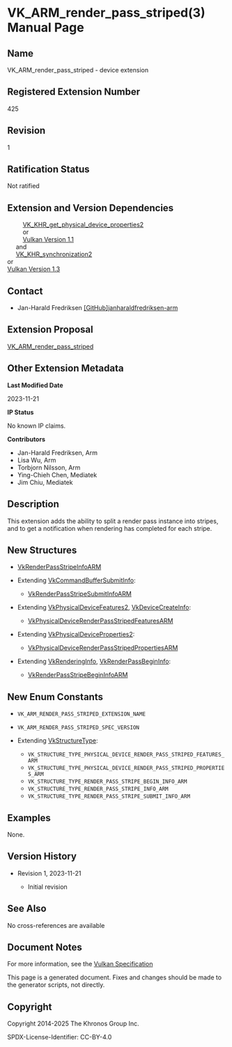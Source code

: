 # VK\_ARM\_render\_pass\_striped(3) Manual Page

## Name

VK\_ARM\_render\_pass\_striped - device extension



## [](#_registered_extension_number)Registered Extension Number

425

## [](#_revision)Revision

1

## [](#_ratification_status)Ratification Status

Not ratified

## [](#_extension_and_version_dependencies)Extension and Version Dependencies

         [VK\_KHR\_get\_physical\_device\_properties2](https://registry.khronos.org/vulkan/specs/latest/man/html/VK_KHR_get_physical_device_properties2.html)  
         or  
         [Vulkan Version 1.1](#versions-1.1)  
     and  
     [VK\_KHR\_synchronization2](https://registry.khronos.org/vulkan/specs/latest/man/html/VK_KHR_synchronization2.html)  
or  
[Vulkan Version 1.3](#versions-1.3)

## [](#_contact)Contact

- Jan-Harald Fredriksen [\[GitHub\]janharaldfredriksen-arm](https://github.com/KhronosGroup/Vulkan-Docs/issues/new?body=%5BVK_ARM_render_pass_striped%5D%20%40janharaldfredriksen-arm%0A%2AHere%20describe%20the%20issue%20or%20question%20you%20have%20about%20the%20VK_ARM_render_pass_striped%20extension%2A)

## [](#_extension_proposal)Extension Proposal

[VK\_ARM\_render\_pass\_striped](https://github.com/KhronosGroup/Vulkan-Docs/tree/main/proposals/VK_ARM_render_pass_striped.adoc)

## [](#_other_extension_metadata)Other Extension Metadata

**Last Modified Date**

2023-11-21

**IP Status**

No known IP claims.

**Contributors**

- Jan-Harald Fredriksen, Arm
- Lisa Wu, Arm
- Torbjorn Nilsson, Arm
- Ying-Chieh Chen, Mediatek
- Jim Chiu, Mediatek

## [](#_description)Description

This extension adds the ability to split a render pass instance into stripes, and to get a notification when rendering has completed for each stripe.

## [](#_new_structures)New Structures

- [VkRenderPassStripeInfoARM](https://registry.khronos.org/vulkan/specs/latest/man/html/VkRenderPassStripeInfoARM.html)
- Extending [VkCommandBufferSubmitInfo](https://registry.khronos.org/vulkan/specs/latest/man/html/VkCommandBufferSubmitInfo.html):
  
  - [VkRenderPassStripeSubmitInfoARM](https://registry.khronos.org/vulkan/specs/latest/man/html/VkRenderPassStripeSubmitInfoARM.html)
- Extending [VkPhysicalDeviceFeatures2](https://registry.khronos.org/vulkan/specs/latest/man/html/VkPhysicalDeviceFeatures2.html), [VkDeviceCreateInfo](https://registry.khronos.org/vulkan/specs/latest/man/html/VkDeviceCreateInfo.html):
  
  - [VkPhysicalDeviceRenderPassStripedFeaturesARM](https://registry.khronos.org/vulkan/specs/latest/man/html/VkPhysicalDeviceRenderPassStripedFeaturesARM.html)
- Extending [VkPhysicalDeviceProperties2](https://registry.khronos.org/vulkan/specs/latest/man/html/VkPhysicalDeviceProperties2.html):
  
  - [VkPhysicalDeviceRenderPassStripedPropertiesARM](https://registry.khronos.org/vulkan/specs/latest/man/html/VkPhysicalDeviceRenderPassStripedPropertiesARM.html)
- Extending [VkRenderingInfo](https://registry.khronos.org/vulkan/specs/latest/man/html/VkRenderingInfo.html), [VkRenderPassBeginInfo](https://registry.khronos.org/vulkan/specs/latest/man/html/VkRenderPassBeginInfo.html):
  
  - [VkRenderPassStripeBeginInfoARM](https://registry.khronos.org/vulkan/specs/latest/man/html/VkRenderPassStripeBeginInfoARM.html)

## [](#_new_enum_constants)New Enum Constants

- `VK_ARM_RENDER_PASS_STRIPED_EXTENSION_NAME`
- `VK_ARM_RENDER_PASS_STRIPED_SPEC_VERSION`
- Extending [VkStructureType](https://registry.khronos.org/vulkan/specs/latest/man/html/VkStructureType.html):
  
  - `VK_STRUCTURE_TYPE_PHYSICAL_DEVICE_RENDER_PASS_STRIPED_FEATURES_ARM`
  - `VK_STRUCTURE_TYPE_PHYSICAL_DEVICE_RENDER_PASS_STRIPED_PROPERTIES_ARM`
  - `VK_STRUCTURE_TYPE_RENDER_PASS_STRIPE_BEGIN_INFO_ARM`
  - `VK_STRUCTURE_TYPE_RENDER_PASS_STRIPE_INFO_ARM`
  - `VK_STRUCTURE_TYPE_RENDER_PASS_STRIPE_SUBMIT_INFO_ARM`

## [](#_examples)Examples

None.

## [](#_version_history)Version History

- Revision 1, 2023-11-21
  
  - Initial revision

## [](#_see_also)See Also

No cross-references are available

## [](#_document_notes)Document Notes

For more information, see the [Vulkan Specification](https://registry.khronos.org/vulkan/specs/latest/html/vkspec.html#VK_ARM_render_pass_striped)

This page is a generated document. Fixes and changes should be made to the generator scripts, not directly.

## [](#_copyright)Copyright

Copyright 2014-2025 The Khronos Group Inc.

SPDX-License-Identifier: CC-BY-4.0